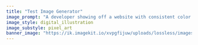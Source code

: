 ```yaml
---
title: "Test Image Generator"
image_prompt: "A developer showing off a website with consistent color themes: in the style of digital illustration graphics"
image_style: digital_illustration
image_substyle: pixel_art
banner_image: "https://ik.imagekit.io/xvpgfijuw/uploads/lossless/images/Test_File_banner_image_1753131333629_6qIIDrf21.webp"
---
```

